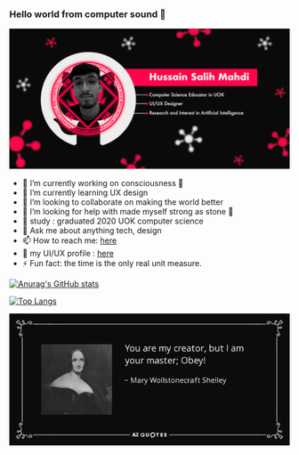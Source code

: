 ### Hello world from computer sound :wave:

![Me](home.png)


- 🔭 I’m currently working on consciousness 🤖
- 🌱 I’m currently learning UX design
- 👯 I’m looking to collaborate on making the world better
- 🤔 I’m looking for help with made myself strong as stone 🦾
- :school_satchel: study : graduated 2020 UOK computer science
- 💬 Ask me about anything tech, design
- 📫 How to reach me: [here](hussainsalih.github@gmail.com)
- :file_folder: my UI/UX profile : [here](https://dribbble.com/Shubbair)
- ⚡ Fun fact: the time is the only real unit measure.

[![Anurag's GitHub stats](https://github-readme-stats.vercel.app/api?username=Shubbair&show_icons=true&bg_color=#000000)](https://github.com/Shubbair/github-readme-stats)

[![Top Langs](https://github-readme-stats.vercel.app/api/top-langs/?username=Shubbair)](https://github.com/Shubbair/github-readme-stats)

![Mary Shelly](mary.jpg)
